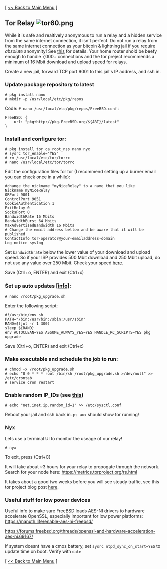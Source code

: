 [ [<< Back to Main Menu](https://github.com/seth586/guides/blob/master/README.md) ]

## Tor Relay ![tor60.png](images/tor60.png) 

While it is safe and realtively anonymous to run a relay and a hidden service from the same internet connection, it isn't perfect. Do not run a relay from the same internet connection as your bitcoin & lightning jail if you require *absolute* anonymity! See [this](https://research.kudelskisecurity.com/2013/09/04/dont-run-a-tor-router-and-a-hidden-service-from-the-same-connection/) for details. Your home router shold be beefy enough to handle 7,000+ connections and the tor preject recommends a minimum of 16 Mbit download and upload speed for relays.

Create a new jail, forward TCP port 9001 to this jail's IP address, and ssh in.

### Update package repository to latest
```
# pkg install nano
# mkdir -p /usr/local/etc/pkg/repos
```
Code: `# nano /usr/local/etc/pkg/repos/FreeBSD.conf` :
```
FreeBSD: {
    url: "pkg+http://pkg.FreeBSD.org/${ABI}/latest"
}
```

### Install and configure tor:
```
# pkg install tor ca_root_nss nano nyx
# sysrc tor_enable="YES"
# rm /usr/local/etc/tor/torrc
# nano /usr/local/etc/tor/torrc
```
Edit the configuration files for tor (I recommend setting up a burner email you can check once in a while):
```
#change the nickname "myNiceRelay" to a name that you like
Nickname myNiceRelay
ORPort 9001
ControlPort 9051
CookieAuthentication 1
ExitRelay 0
SocksPort 0
BandwidthRate 16 Mbits
BandwidthBurst 64 Mbits
MaxAdvertisedBandwidth 16 Mbits
# Change the email address bellow and be aware that it will be published
ContactInfo tor-operator@your-emailaddress-domain
Log notice syslog
```
Set `bandwidthrate` below the lower value of your download and upload speed. So if your ISP provides 500 Mbit download and 
250 Mbit upload, do not use any value over 250 Mbit. Check your speed [here](https://beta.speedtest.net/).

Save (Ctrl+o, ENTER) and exit (Ctrl+x)

### Set up auto updates [[info]](https://community.torproject.org/relay/setup/guard/freebsd/updates/):
```
# nano /root/pkg_upgrade.sh
```
Enter the following script:
```
#!/usr/bin/env sh
PATH="/bin:/usr/bin:/sbin:/usr/sbin"
RAND=$(jot -r 1 300)
sleep ${RAND}
env AUTOCLEAN=YES ASSUME_ALWAYS_YES=YES HANDLE_RC_SCRIPTS=YES pkg upgrade
```
Save (Ctrl+o, ENTER) and exit (Ctrl+x)

### Make executable and schedule the job to run:
```
# chmod +x /root/pkg_upgrade.sh
# echo "0 0 * * * root /bin/sh /root/pkg_upgrade.sh >/dev/null" >> /etc/crontab
# service cron restart
```
### Enable random IP_IDs (see [this](https://mebsd.com/freebsd-security-hardening/protecting-freebsd-with-sysctl-101.html))
```
# echo "net.inet.ip.random_id=1" >> /etc/sysctl.conf
```

Reboot your jail and ssh back in. `ps aux` should show tor running!

### Nyx

Lets use a terminal UI to monitor the useage of our relay!

```
# nyx
```
To exit, press (Ctrl+C)

It will take about ~3 hours for your relay to propogate through the network. Search for your node here: https://metrics.torproject.org/rs.html

It takes about a good two weeks before you will see steady traffic, see this tor project blog post [here](https://blog.torproject.org/lifecycle-new-relay).

### Useful stuff for low power devices
Useful info to make sure FreeBSD loads AES-NI drivers to hardware accelerate OpenSSL, especially important for low power platforms:
https://manuth.life/enable-aes-ni-freebsd/

https://forums.freebsd.org/threads/openssl-and-hardware-acceleration-aes-ni.69167/

If system doesnt have a cmos battery, set `sysrc ntpd_sync_on_start=YES` to update time on boot. Verify with `date`

[ [<< Back to Main Menu](https://github.com/seth586/guides/blob/master/README.md) ]

